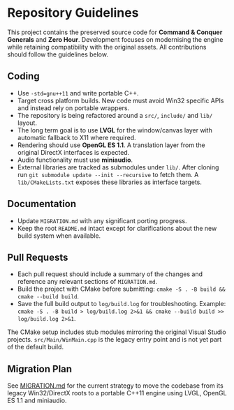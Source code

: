 # Repository Guidelines

This project contains the preserved source code for **Command & Conquer Generals** and **Zero Hour**. Development focuses on modernising the engine while retaining compatibility with the original assets. All contributions should follow the guidelines below.

## Coding

- Use `-std=gnu++11` and write portable C++.
- Target cross platform builds. New code must avoid Win32 specific APIs and instead rely on portable wrappers.
- The repository is being refactored around a `src/`, `include/` and `lib/` layout.
- The long term goal is to use **LVGL** for the window/canvas layer with automatic fallback to X11 where required.
- Rendering should use **OpenGL ES 1.1**. A translation layer from the original DirectX interfaces is expected.
- Audio functionality must use **miniaudio**.
- External libraries are tracked as submodules under `lib/`. After cloning run
  `git submodule update --init --recursive` to fetch them. A `lib/CMakeLists.txt` exposes these libraries as interface targets.

## Documentation

- Update `MIGRATION.md` with any significant porting progress.
- Keep the root `README.md` intact except for clarifications about the new build system when available.

## Pull Requests

- Each pull request should include a summary of the changes and reference any relevant sections of `MIGRATION.md`.
- Build the project with CMake before submitting:
  `cmake -S . -B build && cmake --build build`.
- Save the full build output to `log/build.log` for troubleshooting. Example:
  `cmake -S . -B build > log/build.log 2>&1 && cmake --build build >> log/build.log 2>&1`.

The CMake setup includes stub modules mirroring the original Visual Studio projects.
`src/Main/WinMain.cpp` is the legacy entry point and is not yet part of
the default build.

## Migration Plan

See [MIGRATION.md](MIGRATION.md) for the current strategy to move the codebase from its legacy Win32/DirectX roots to a portable C++11 engine using LVGL, OpenGL ES 1.1 and miniaudio.

